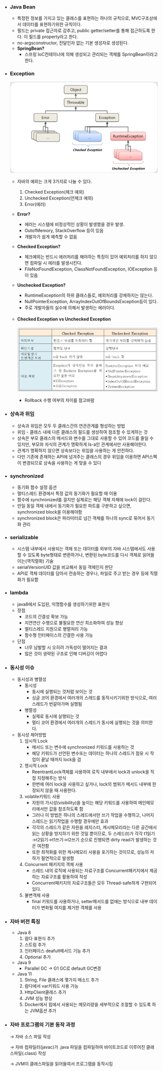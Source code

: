 - ### Java Bean
    - 특정한 정보를 가지고 있는 클래스를 표현하는 하나의 규칙으로, MVC구조상에서 데이터를 표현하기위한 규칙이다.
    - 필드는 private 접근자로 감추고, public getter/setter를 통해 접근하도록 한다. 이 필드를 property라고 한다.
    - no-argsconstructor, 전달인자 없는 기본 생성자로 생성된다.
    - **SpringBean?**
        - 스프링 IoC컨테이너에 의해 생성되고 관리되는 객체를 SpringBean이라고 한다.
  

- ### Exception

  ![img.png](../assets/java_exception.png)  

    - 자바의 예외는 크게 3가지로 나눌 수 있다.
        1. Checked Exception(체크 예외)
        2. Unchecked Exception(언체크 예외)
        3. Error(에러)
    - **Error?**
        - 에러는 시스템에 비정상적인 상황이 발생했을 경우 발생.
        - OutofMemory, StackOverflow 등이 있음
        - 개발자가 쉽게 예측할 수 없음
    - **Checked Exception?**
        - 체크예외는 반드시 에러처리를 해야하는 특징이 있어 예외처리를 하지 않으면 컴파일 시 에러를 발생시킨다.
        - FileNotFoundException, ClassNotFoundException, IOException 등이 있음
    - **Unchecked Exception?**
        - RuntimeException의 하위 클래스들로, 예외처리를 강제하지는 않는다.
        - NullPointerException, ArrayIndexOutOfBoundsException등이 있다.
        - 주로 개발자들의 실수에 의해서 발생하는 에러이다.
    - #### Checked Exception vs Unchecked Exception

      ![img_1.png](../assets/exception_compare.png)  

        - Rollback 수행 여부의 차이를 참고바람  


- ### 상속과 위임
    - 상속과 위임은 모두 두 클래스간의 연관관계를 형성하는 방법
    - 위임 - 클래스 내에 다른 클래스의 필드를 생성하여 참조할 수 있게하는 것
    - 상속은 부모 클래스의 메서드와 변수를 그대로 사용할 수 있어 코드를 줄일 수 있지만, 부모와 자식의 관계가 명확하게 Is-a인 관계에서만 사용해야한다.
    - 관계가 명확하지 않으면 상속보다는 위임을 사용하는 게 안전하다.
    - 다만 기존에 존재하는 API에 넘겨주는 클래스의 경우 위임을 이용하면 API스펙이 변경되므로 상속을 사용하는 게 맞을 수 있다


- ### synchronized
    - 동기화 함수 설정 옵션
    - 멀티스레드 환경에서 특정 값의 동기화가 필요할 때 이용
    - 함수에 synchronized를 걸지만 실제로는 해당 객체 자체에 lock이 걸린다.
    - 만일 동일 객체 내에서 동기화가 필요한 파트를 구분하고 싶으면, synchronized block을 이용헤야함
    - synchronized block은 파라미터로 넘긴 객체를 하나의 sync로 묶어서 동기화 관리


- ### serializable
    - 시스템 내부에서 사용되는 객체 또는 데이터를 외부의 자바 시스템에서도 사용할 수 있도록 byte형태로 변환하거나, 변환된 byte코드를 다시 객체로 읽어들이는(역직렬화) 기술
    - serialVersionUID 값을 비교해서 동일 객체인지 판단
    - API로 객체 데이터를 담아서 전송하는 경우나, 파일로 주고 받는 경우 등에 직렬화가 필요함

  
- ### lambda
    - java8에서 도입된, 익명함수를 생성하기위한 표현식
    - 장점
        - 코드의 간결성 확보 가능
        - 지연연산 수행으로 불필요한 연산 최소화하여 성능 향상
        - 멀티스레드 지원으로 병렬처리 가능
        - 함수형 인터페이스의 간결한 사용 가능
    - 단점
        - 너무 남발할 시 오히려 가독성이 떨어지는 결과
        - 많은 것이 생략된 구조로 인해 디버깅이 어렵다

  
- ### 동시성 이슈
    - 동시성과 병렬성
        - 동시성
            - 동시에 실행되는 것처럼 보이는 것
            - 싱글 코어 환경에서 여러개의 스레드를 동작시키기위한 방식으로, 여러 스레드가 번갈아가며 실행됨
        - 병렬성
            - 실제로 동시에 실행되는 것
            - 멀티 코어 환경에서 여러개의 스레드가 동시에 실행되는 것을 의미한다.
    - 동시성 제어방법
        1. 암시적 Lock
            - 메서드 또는 변수에 synchronized 키워드를 사용하는 것
            - 해당 키워드가 선언된 변수또는 데이터는 하나의 스레드가 점유 시 작업이 끝날 때까지 lock을 검
        2. 명시적 Lock
            - ReentrantLock객체를 사용하여 로직 내부에서 lock과 unlock을 직접 지정해주는 방식
            - 한번에 여러 lock을 사용하고 싶거나, lock의 범위가 메서드 내부에 한정되지 않을 때 사용한다.
        3. volatile키워드 사용
            - 자원의 가시성(visibility)을 높이는 해당 키워드를 사용하여 메인메모리에서만 값을 참조하도록 함
            - 그러나 이 방법은 하나의 스레드에서만 쓰기 작업을 수행하고, 나머지 스레드는 읽기작업을 수행할 경우에만 효과
            - 각각의 스레드가 같은 자원을 레지스터, 캐시메모리라는 다른 공간에서 읽는 상황을 방지하기 위한 것일 뿐이므로, 두 스레드(t)가 각각 t1읽기→t2읽기→t1쓰기→t2쓰기 순으로 진행되면 dirty read가 발생하는 것은 여전함
            - 또한 최적화를 위한 캐시메모리 사용을 포기하는 것이므로, 성능의 저하가 필연적으로 발생함
        4. Concurrent 패키지의 객체 사용
            - 스레드 내의 로직에 사용되는 자료구조를 Concurrent패키지에서 제공하는 자료구조를 활용하여 작성
            - Concurrent패키지의 자료구조들은 모두 Thread-safe하게 구현되어 있다.
        5. 불변객체 사용
            - final 키워드를 사용하거나, setter메서드를 없애는 방식으로 내부 데이터가 변화될 여지를 제거한 객체를 사용
    
  
- ### 자바 버전 특징
    - Java 8
        1. 람다 표현식 추가
        2. 스트림 추가
        3. 인터페이스 deafult메서드 기능 추가
        4. Optional 추가
    - Java 9
        - Parallel GC → G1 GC로 default GC변경
    - Java 11
        1. String, File 클래스에 몇가지 메소드 추가
        2. 람다에서 var키워드 사용 가능
        3. HttpClient클래스 추가
        4. JVM 성능 향상
        5. Docker에서 힙에서 사용되는 메모리량을 세부적으로 조절할 수 있도록 하는 JVM옵션 추가
    
  
- ### 자바 프로그램의 기본 동작 과정

  → 자바 소스 파일 작성

  → 자바 컴파일러(javac)가 .java 파일을 컴파일하여 바이트코드로 이루어진 클래스파일(.class) 작성

  → JVM이 클래스파일을 읽어들여서 프로그램을 동작시킴
